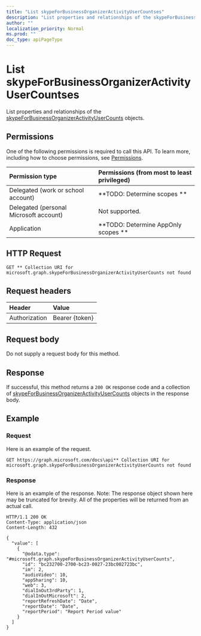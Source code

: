 ```yaml
---
title: "List skypeForBusinessOrganizerActivityUserCountses"
description: "List properties and relationships of the skypeForBusinessOrganizerActivityUserCounts objects."
author: ""
localization_priority: Normal
ms.prod: ""
doc_type: apiPageType
---
```


# List skypeForBusinessOrganizerActivityUserCountses

List properties and relationships of the [skypeForBusinessOrganizerActivityUserCounts](../resources/skypeforbusinessorganizeractivityusercounts.md) objects.

## Permissions
One of the following permissions is required to call this API. To learn more, including how to choose permissions, see [Permissions](/concepts/permissions-reference.md).

|Permission type|Permissions (from most to least privileged)|
|:---|:---|
|Delegated (work or school account)|**TODO: Determine scopes **|
|Delegated (personal Microsoft account)|Not supported.|
|Application|**TODO: Determine AppOnly scopes **|

## HTTP Request
<!-- {
  "blockType": "ignored"
}
-->
``` http
GET ** Collection URI for microsoft.graph.skypeForBusinessOrganizerActivityUserCounts not found
```

## Request headers
|Header|Value|
|:---|:---|
|Authorization|Bearer {token}|

## Request body
Do not supply a request body for this method.

## Response
If successful, this method returns a `200 OK` response code and a collection of [skypeForBusinessOrganizerActivityUserCounts](../resources/skypeforbusinessorganizeractivityusercounts.md) objects in the response body.

## Example

### Request
Here is an example of the request.
<!-- {
  "blockType": "request",
  "name": "get_skypeforbusinessorganizeractivityusercounts"
}
-->
``` http
GET https://graph.microsoft.com/docs\api** Collection URI for microsoft.graph.skypeForBusinessOrganizerActivityUserCounts not found
```

### Response
Here is an example of the response. Note: The response object shown here may be truncated for brevity. All of the properties will be returned from an actual call.
<!-- {
  "blockType": "response",
  "truncated": true,
  "@odata.type": "collection(microsoft.graph.skypeforbusinessorganizeractivityusercounts)"
}
-->
``` http
HTTP/1.1 200 OK
Content-Type: application/json
Content-Length: 432

{
  "value": [
    {
      "@odata.type": "#microsoft.graph.skypeForBusinessOrganizerActivityUserCounts",
      "id": "bc232700-2700-bc23-0027-23bc002723bc",
      "im": 2,
      "audioVideo": 10,
      "appSharing": 10,
      "web": 3,
      "dialInOut3rdParty": 1,
      "dialInOutMicrosoft": 2,
      "reportRefreshDate": "Date",
      "reportDate": "Date",
      "reportPeriod": "Report Period value"
    }
  ]
}
```

